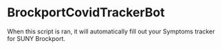 # BrockportCovidTrackerBot
When this script is ran, it will automatically fill out your Symptoms tracker for SUNY Brockport.
